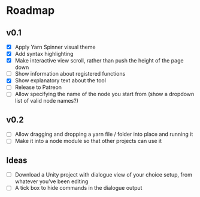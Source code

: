 # Roadmap

## v0.1 

- [x] Apply Yarn Spinner visual theme
- [x] Add syntax highlighting
- [x] Make interactive view scroll, rather than push the height of the page down
- [ ] Show information about registered functions
- [x] Show explanatory text about the tool
- [ ] Release to Patreon
- [ ] Allow specifying the name of the node you start from (show a dropdown list of valid node names?)

## v0.2

- [ ] Allow dragging and dropping a yarn file / folder into place and running it
- [ ] Make it into a node module so that other projects can use it

## Ideas

- [ ] Download a Unity project with dialogue view of your choice setup, from whatever you’ve been editing
- [ ] A tick box to hide commands in the dialogue output
